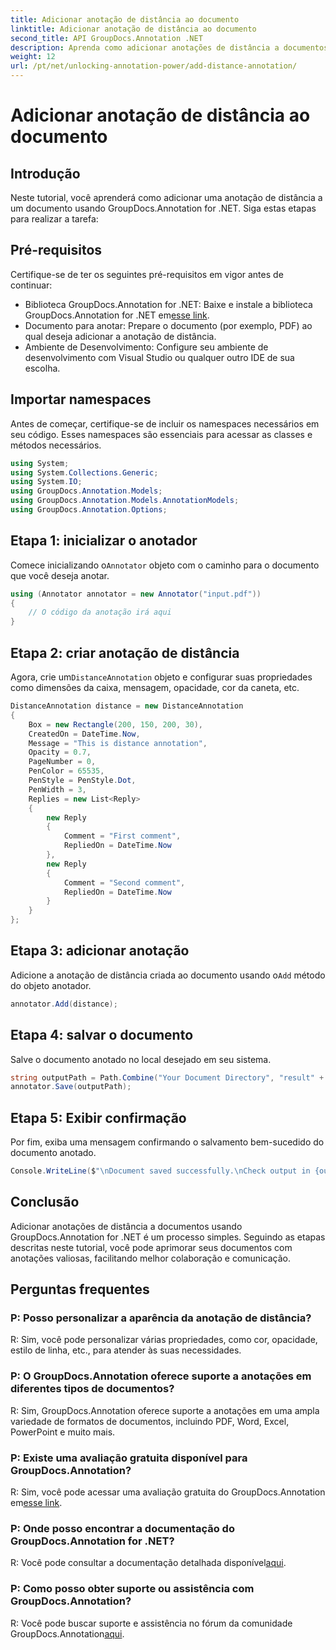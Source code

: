 ```yaml
---
title: Adicionar anotação de distância ao documento
linktitle: Adicionar anotação de distância ao documento
second_title: API GroupDocs.Annotation .NET
description: Aprenda como adicionar anotações de distância a documentos usando GroupDocs.Annotation for .NET. Melhore a colaboração e a comunicação sem esforço.
weight: 12
url: /pt/net/unlocking-annotation-power/add-distance-annotation/
---
```


# Adicionar anotação de distância ao documento

## Introdução
Neste tutorial, você aprenderá como adicionar uma anotação de distância a um documento usando GroupDocs.Annotation for .NET. Siga estas etapas para realizar a tarefa:
## Pré-requisitos

Certifique-se de ter os seguintes pré-requisitos em vigor antes de continuar:

-  Biblioteca GroupDocs.Annotation for .NET: Baixe e instale a biblioteca GroupDocs.Annotation for .NET em[esse link](https://releases.groupdocs.com/annotation/net/).
- Documento para anotar: Prepare o documento (por exemplo, PDF) ao qual deseja adicionar a anotação de distância.
- Ambiente de Desenvolvimento: Configure seu ambiente de desenvolvimento com Visual Studio ou qualquer outro IDE de sua escolha.

## Importar namespaces

Antes de começar, certifique-se de incluir os namespaces necessários em seu código. Esses namespaces são essenciais para acessar as classes e métodos necessários.

```csharp
using System;
using System.Collections.Generic;
using System.IO;
using GroupDocs.Annotation.Models;
using GroupDocs.Annotation.Models.AnnotationModels;
using GroupDocs.Annotation.Options;
```


## Etapa 1: inicializar o anotador

 Comece inicializando o`Annotator` objeto com o caminho para o documento que você deseja anotar.

```csharp
using (Annotator annotator = new Annotator("input.pdf"))
{
    // O código da anotação irá aqui
}
```

## Etapa 2: criar anotação de distância

 Agora, crie um`DistanceAnnotation` objeto e configurar suas propriedades como dimensões da caixa, mensagem, opacidade, cor da caneta, etc.

```csharp
DistanceAnnotation distance = new DistanceAnnotation
{
    Box = new Rectangle(200, 150, 200, 30),
    CreatedOn = DateTime.Now,
    Message = "This is distance annotation",
    Opacity = 0.7,
    PageNumber = 0,
    PenColor = 65535,
    PenStyle = PenStyle.Dot,
    PenWidth = 3,
    Replies = new List<Reply>
    {
        new Reply
        {
            Comment = "First comment",
            RepliedOn = DateTime.Now
        },
        new Reply
        {
            Comment = "Second comment",
            RepliedOn = DateTime.Now
        }
    }
};
```

## Etapa 3: adicionar anotação

 Adicione a anotação de distância criada ao documento usando o`Add` método do objeto anotador.

```csharp
annotator.Add(distance);
```

## Etapa 4: salvar o documento

Salve o documento anotado no local desejado em seu sistema.

```csharp
string outputPath = Path.Combine("Your Document Directory", "result" + Path.GetExtension("input.pdf"));
annotator.Save(outputPath);
```

## Etapa 5: Exibir confirmação

Por fim, exiba uma mensagem confirmando o salvamento bem-sucedido do documento anotado.

```csharp
Console.WriteLine($"\nDocument saved successfully.\nCheck output in {outputPath}.");
```

## Conclusão

Adicionar anotações de distância a documentos usando GroupDocs.Annotation for .NET é um processo simples. Seguindo as etapas descritas neste tutorial, você pode aprimorar seus documentos com anotações valiosas, facilitando melhor colaboração e comunicação.

## Perguntas frequentes

### P: Posso personalizar a aparência da anotação de distância?

R: Sim, você pode personalizar várias propriedades, como cor, opacidade, estilo de linha, etc., para atender às suas necessidades.

### P: O GroupDocs.Annotation oferece suporte a anotações em diferentes tipos de documentos?

R: Sim, GroupDocs.Annotation oferece suporte a anotações em uma ampla variedade de formatos de documentos, incluindo PDF, Word, Excel, PowerPoint e muito mais.

### P: Existe uma avaliação gratuita disponível para GroupDocs.Annotation?

 R: Sim, você pode acessar uma avaliação gratuita do GroupDocs.Annotation em[esse link](https://releases.groupdocs.com/).

### P: Onde posso encontrar a documentação do GroupDocs.Annotation for .NET?

 R: Você pode consultar a documentação detalhada disponível[aqui](https://tutorials.groupdocs.com/annotation/net/).

### P: Como posso obter suporte ou assistência com GroupDocs.Annotation?

 R: Você pode buscar suporte e assistência no fórum da comunidade GroupDocs.Annotation[aqui](https://forum.groupdocs.com/c/annotation/10).